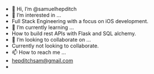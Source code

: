 - 👋 Hi, I’m @samuelhepditch
- 👀 I’m interested in ...
- Full Stack Engineering with a focus on iOS development.
- 🌱 I’m currently learning ...
- How to build rest APIs with Flask and SQL alchemy.
- 💞️ I’m looking to collaborate on ...
- Currently not looking to collaborate.
- 📫 How to reach me ...
- hepditchsam@gmail.com 
- 
<!---
samuelhepditch/samuelhepditch is a ✨ special ✨ repository because its `README.md` (this file) appears on your GitHub profile.
You can click the Preview link to take a look at your changes.
--->
